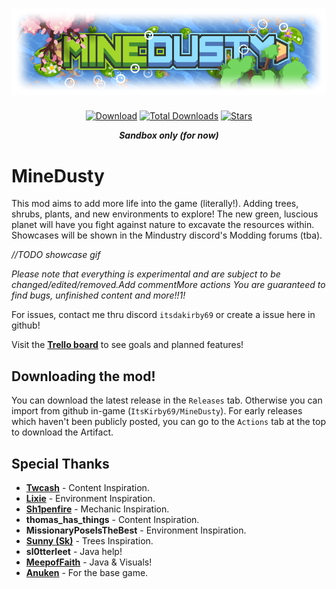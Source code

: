 # <div align=center>![Logo](assets/sprites/icon-git.png?)</div>
<div align="center">

[![Download](https://img.shields.io/github/v/release/ItsKirby69/MineDusty?color=a6d626&include_prereleases&label=DOWNLOAD%20LATEST%20RELEASE&logo=github&logoColor=a6d626&style=for-the-badge)](https://github.com/ItsKirby69/MineDusty/releases)
[![Total Downloads](https://img.shields.io/github/downloads/ItsKirby69/MineDusty/total?color=6083b0&label&logo=docusign&logoColor=white&style=for-the-badge)](https://github.com/ItsKirby69/MineDusty/releases)
[![Stars](https://img.shields.io/github/stars/ItsKirby69/MineDusty?style=for-the-badge&label=⭐%20Stars&color=6083b0)](https://github.com/ItsKirby69/MineDusty)

***Sandbox only (for now)***
</div>

# MineDusty
This mod aims to add more life into the game (literally!). Adding trees, shrubs, plants, and new environments to explore! The new green, luscious planet will have you fight against nature to excavate the resources within.
Showcases will be shown in the Mindustry discord's Modding forums (tba).

*//TODO showcase gif*

*Please note that everything is experimental and are subject to be changed/edited/removed.Add commentMore actions
You are guaranteed to find bugs, unfinished content and more!!1!*

For issues, contact me thru discord `itsdakirby69` or create a issue here in github!

Visit the **[Trello board](https://trello.com/b/1wTgcEBs/minedusty)** to see goals and planned features!

## Downloading the mod!
You can download the latest release in the `Releases` tab. Otherwise you can import from github in-game (`ItsKirby69/MineDusty`). 
For early releases which haven't been publicly posted, you can go to the `Actions` tab at the top to download the Artifact.

## Special Thanks
- **[Twcash](https://github.com/Twcash/)** - Content Inspiration.
- **[Lixie](https://github.com/LixieWulf/)** - Environment Inspiration.
- **[Sh1penfire](https://github.com/Sh1penfire/)** - Mechanic Inspiration.
- **thomas_has_things** - Content Inspiration.
- **MissionaryPoseIsTheBest** - Environment Inspiration.
- **[Sunny (Sk)](https://github.com/sk7725)** - Trees Inspiration.
- **sl0tterleet** - Java help!
- **[MeepofFaith](https://github.com/MEEPofFaith)** - Java & Visuals!
- **[Anuken](https://github.com/Anuken)** - For the base game.
